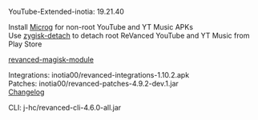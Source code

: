 YouTube-Extended-inotia: 19.21.40  

Install [Microg](https://github.com/ReVanced/GmsCore/releases) for non-root YouTube and YT Music APKs  
Use [zygisk-detach](https://github.com/j-hc/zygisk-detach) to detach root ReVanced YouTube and YT Music from Play Store  

[revanced-magisk-module](https://github.com/j-hc/revanced-magisk-module)
  
Integrations: inotia00/revanced-integrations-1.10.2.apk  
Patches: inotia00/revanced-patches-4.9.2-dev.1.jar  
[Changelog](https://github.com/inotia00/revanced-patches/releases/tag/v4.9.2-dev.1)

CLI: j-hc/revanced-cli-4.6.0-all.jar    
